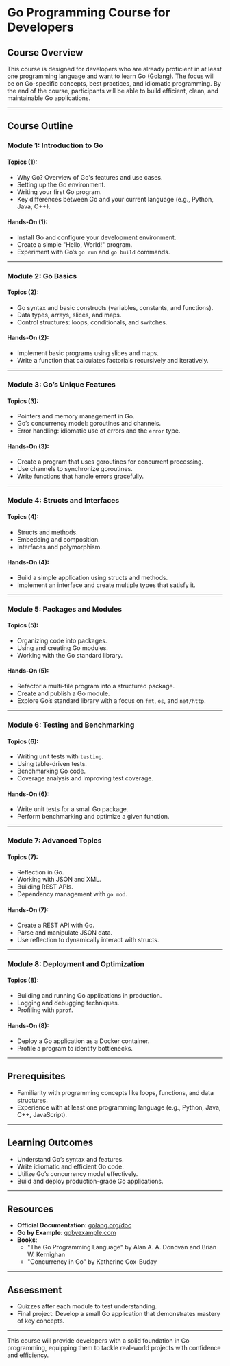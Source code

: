# Go Programming Course for Developers

## Course Overview
This course is designed for developers who are already proficient in at least one programming language and want to learn Go (Golang). The focus will be on Go-specific concepts, best practices, and idiomatic programming. By the end of the course, participants will be able to build efficient, clean, and maintainable Go applications.

---

## Course Outline

### **Module 1: Introduction to Go**
#### Topics (1):
- Why Go? Overview of Go's features and use cases.
- Setting up the Go environment.
- Writing your first Go program.
- Key differences between Go and your current language (e.g., Python, Java, C++).

#### Hands-On (1):
- Install Go and configure your development environment.
- Create a simple "Hello, World!" program.
- Experiment with Go’s `go run` and `go build` commands.

---

### **Module 2: Go Basics**
#### Topics (2):
- Go syntax and basic constructs (variables, constants, and functions).
- Data types, arrays, slices, and maps.
- Control structures: loops, conditionals, and switches.

#### Hands-On (2):
- Implement basic programs using slices and maps.
- Write a function that calculates factorials recursively and iteratively.

---

### **Module 3: Go’s Unique Features**
#### Topics (3):
- Pointers and memory management in Go.
- Go’s concurrency model: goroutines and channels.
- Error handling: idiomatic use of errors and the `error` type.

#### Hands-On (3):
- Create a program that uses goroutines for concurrent processing.
- Use channels to synchronize goroutines.
- Write functions that handle errors gracefully.

---

### **Module 4: Structs and Interfaces**
#### Topics (4):
- Structs and methods.
- Embedding and composition.
- Interfaces and polymorphism.

#### Hands-On (4):
- Build a simple application using structs and methods.
- Implement an interface and create multiple types that satisfy it.

---

### **Module 5: Packages and Modules**
#### Topics (5):
- Organizing code into packages.
- Using and creating Go modules.
- Working with the Go standard library.

#### Hands-On (5):
- Refactor a multi-file program into a structured package.
- Create and publish a Go module.
- Explore Go’s standard library with a focus on `fmt`, `os`, and `net/http`.

---

### **Module 6: Testing and Benchmarking**
#### Topics (6):
- Writing unit tests with `testing`.
- Using table-driven tests.
- Benchmarking Go code.
- Coverage analysis and improving test coverage.

#### Hands-On (6):
- Write unit tests for a small Go package.
- Perform benchmarking and optimize a given function.

---

### **Module 7: Advanced Topics**
#### Topics (7):
- Reflection in Go.
- Working with JSON and XML.
- Building REST APIs.
- Dependency management with `go mod`.

#### Hands-On (7):
- Create a REST API with Go.
- Parse and manipulate JSON data.
- Use reflection to dynamically interact with structs.

---

### **Module 8: Deployment and Optimization**
#### Topics (8):
- Building and running Go applications in production.
- Logging and debugging techniques.
- Profiling with `pprof`.

#### Hands-On (8):
- Deploy a Go application as a Docker container.
- Profile a program to identify bottlenecks.

---

## Prerequisites
- Familiarity with programming concepts like loops, functions, and data structures.
- Experience with at least one programming language (e.g., Python, Java, C++, JavaScript).

---

## Learning Outcomes
- Understand Go’s syntax and features.
- Write idiomatic and efficient Go code.
- Utilize Go’s concurrency model effectively.
- Build and deploy production-grade Go applications.

---

## Resources
- **Official Documentation**: [golang.org/doc](https://golang.org/doc)
- **Go by Example**: [gobyexample.com](https://gobyexample.com)
- **Books**:
    - "The Go Programming Language" by Alan A. A. Donovan and Brian W. Kernighan
    - "Concurrency in Go" by Katherine Cox-Buday

---

## Assessment
- Quizzes after each module to test understanding.
- Final project: Develop a small Go application that demonstrates mastery of key concepts.

---

This course will provide developers with a solid foundation in Go programming, equipping them to tackle real-world projects with confidence and efficiency.

